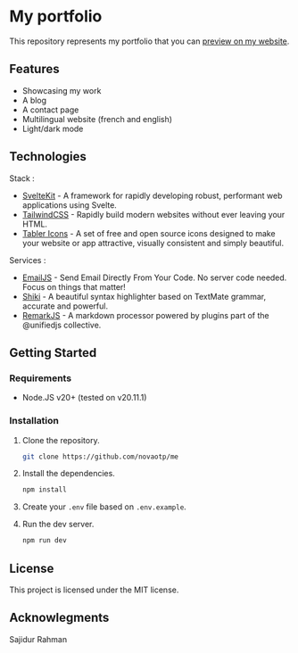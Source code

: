 # My portfolio

This repository represents my portfolio that you can [preview on my website](https://sajidur.dev).

## Features

- Showcasing my work
- A blog
- A contact page
- Multilingual website (french and english)
- Light/dark mode

## Technologies

Stack :
* [SvelteKit](https://kit.svelte.dev/) - A framework for rapidly developing robust, performant web applications using Svelte.
* [TailwindCSS](https://tailwindcss.com/) - Rapidly build modern websites without ever leaving your HTML.
* [Tabler Icons](https://tabler.io/icons) - A set of free and open source icons designed to make your website or app attractive, visually consistent and simply beautiful.

Services :
* [EmailJS](https://www.emailjs.com) - Send Email Directly From Your Code. No server code needed. Focus on things that matter!
* [Shiki](https://shiki.style/) - A beautiful syntax highlighter based on TextMate grammar, accurate and powerful.
* [RemarkJS](https://remark.js.org/) - A markdown processor powered by plugins part of the @unifiedjs collective.

## Getting Started

### Requirements

* Node.JS v20+ (tested on v20.11.1)

### Installation

1. Clone the repository.

    ```bash
    git clone https://github.com/novaotp/me
    ```

1. Install the dependencies.

    ```bash
    npm install
    ```

1. Create your `.env` file based on `.env.example`.

1. Run the dev server.

    ```bash
    npm run dev
    ```

## License

This project is licensed under the MIT license.

## Acknowlegments

Sajidur Rahman
